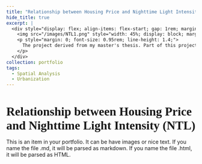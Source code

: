 ```yaml
---
title: "Relationship between Housing Price and Nighttime Light Intensity (NTL)"
hide_title: true
excerpt: |
  <div style="display: flex; align-items: flex-start; gap: 1rem; margin-top: 1.5rem;">
    <img src="/images/NTL1.png" style="width: 45%; display: block; margin: 0;" />
    <p style="margin: 0; font-size: 0.95rem; line-height: 1.4;">
      The project derived from my master's thesis. Part of this project draws on ideas and methods from urban expansion projects, and uses functions to fit the housing price and NTL intensity distribution.
    </p>
  </div>
collection: portfolio
tags:
  - Spatial Analysis
  - Urbanization
---
```

<h1 style="font-size: 2rem; font-family: Georgia, serif; font-weight: 600; margin-bottom: 1rem;">
  Relationship between Housing Price and Nighttime Light Intensity (NTL)
</h1>
This is an item in your portfolio. It can be have images or nice text. If you name the file .md, it will be parsed as markdown. If you name the file .html, it will be parsed as HTML. 
